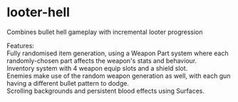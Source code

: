 # looter-hell
Combines bullet hell gameplay with incremental looter progression  

Features:  
Fully randomised item generation, using a Weapon Part system where each randomly-chosen part affects the weapon's stats and behaviour.  
Inventory system with 4 weapon equip slots and a shield slot.  
Enemies make use of the random weapon generation as well, with each gun having a different bullet pattern to dodge.  
Scrolling backgrounds and persistent blood effects using Surfaces.  
